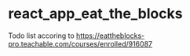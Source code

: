 # react_app_eat_the_blocks
Todo list accoring to https://eattheblocks-pro.teachable.com/courses/enrolled/916087
